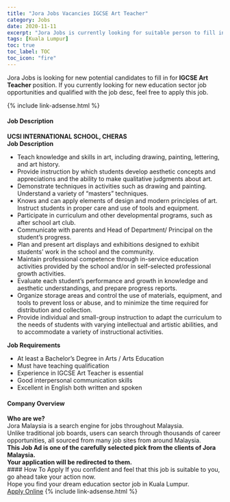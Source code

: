 ```yaml
---
title: "Jora Jobs Vacancies IGCSE Art Teacher" 
category: Jobs 
date: 2020-11-11 
excerpt: "Jora Jobs is currently looking for suitable person to fill in the IGCSE Art Teacher which positioned at Kuala Lumpur" 
tags: [Kuala Lumpur] 
toc: true 
toc_label: TOC 
toc_icon: "fire" 
--- 
```


<p>Jora Jobs is looking for new potential candidates to fill in for <b>IGCSE Art Teacher</b> position. If you currently looking for new education sector job opportunities and qualified with the job desc, feel free to apply this job.
</p>{% include link-adsense.html %} 
 <div><div><div><h4>Job Description</h4></div></div><div><div><span><div><div><strong>UCSI INTERNATIONAL SCHOOL, CHERAS</strong></div><div><strong>Job Description</strong></div><ul><li>Teach knowledge and skills in art, including drawing, painting, lettering, and art history.</li><li>Provide instruction by which students develop aesthetic concepts and appreciations and the ability to make qualitative judgments about art.</li><li>Demonstrate techniques in activities such as drawing and painting. Understand a variety of &#8220;masters&#8221; techniques.</li><li>Knows and can apply elements of design and modern principles of art.&#160; Instruct students in proper care and use of tools and equipment.</li><li>Participate in curriculum and other developmental programs, such as after school art club.</li><li>Communicate with parents and Head of Department/ Principal on the student&#8217;s progress.</li><li>Plan and present art displays and exhibitions designed to exhibit students&#8217; work in the school and the community.</li><li>Maintain professional competence through in-service education activities provided by the school and/or in self-selected professional growth activities.</li><li>Evaluate each student&#8217;s performance and growth in knowledge and aesthetic understandings, and prepare progress reports.</li><li>Organize storage areas and control the use of materials, equipment, and tools to prevent loss or abuse, and to minimize the time required for distribution and collection.</li><li>Provide individual and small-group instruction to adapt the curriculum to the needs of students with varying intellectual and artistic abilities, and to accommodate a variety of instructional activities.</li></ul><div><strong>Job Requirements</strong></div><ul><li>At least a Bachelor&#8217;s Degree in Arts / Arts Education</li><li>Must have teaching qualification</li><li>Experience in IGCSE Art Teacher is essential</li><li>Good interpersonal communication skills</li><li>Excellent in English both written and spoken</li></ul></div></span></div></div></div> 
<div><div><div><h4>Company Overview</h4></div></div><div><div><span><div><div>
<strong>Who are we?</strong></div>
<div>
	Jora Malaysia is a search engine for jobs throughout Malaysia.<br>
	Unlike traditional job boards, users can search through thousands of career opportunities, all sourced from many job sites from around Malaysia.&#160;</div>
<div>
<div>
<strong>This Job Ad is one of the carefully selected pick from the clients of Jora Malaysia.</strong></div>
<div>
<strong>Your application will be redirected to them.</strong></div>
</div></div></span></div></div></div> 
#### How To Apply 
If you confident and feel that this job is suitable to you, go ahead take your action now. <br/> 
Hope you find your dream education sector job in Kuala Lumpur. <br/> 
<a href="https://www.jobstreet.com.my/en/job/igcse-art-teacher-4422517?jobId=jobstreet-my-job-4422517&sectionRank=27&token=0~0ee792f1-0732-4b4e-bbe8-4b12c91acc1d&fr=SRP%20View%20In%20New%20Ta" class="btn btn--info" target="_blank" rel="nofollow noopenner">Apply Online</a> 
{% include link-adsense.html %} 